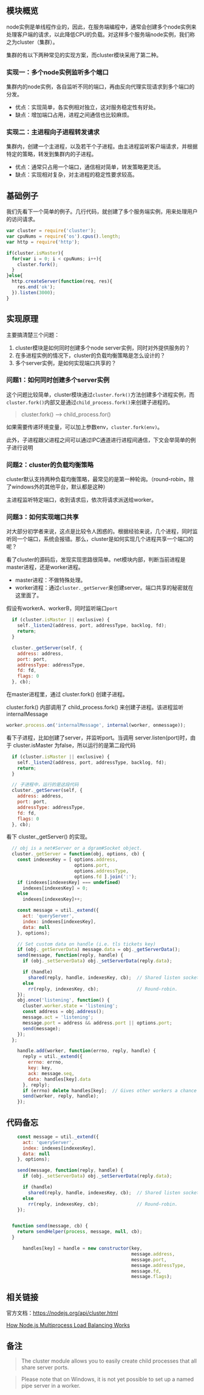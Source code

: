 ## 模块概览

node实例是单线程作业的，因此，在服务端编程中，通常会创建多个node实例来处理客户端的请求，以此降低CPU的负载。对这样多个服务端node实例，我们称之为cluster（集群）。

集群的有以下两种常见的实现方案，而cluster模块采用了第二种。

### 实现一：多个node实例监听多个端口

集群内的node实例，各自监听不同的端口，再由反向代理实现请求到多个端口的分发。

* 优点：实现简单，各实例相对独立，这对服务稳定性有好处。
* 缺点：增加端口占用，进程之间通信也比较麻烦。

### 实现二：主进程向子进程转发请求

集群内，创建一个主进程，以及若干个子进程。由主进程监听客户端请求，并根据特定的策略，转发到集群内的子进程。

* 优点：通常只占用一个端口，通信相对简单，转发策略更灵活。
* 缺点：实现相对复杂，对主进程的稳定性要求较高。

## 基础例子

我们先看下一个简单的例子。几行代码，就创建了多个服务端实例，用来处理用户的访问请求。

```js
var cluster = require('cluster');
var cpuNums = require('os').cpus().length;
var http = require('http');

if(cluster.isMaster){
  for(var i = 0; i < cpuNums; i++){
    cluster.fork();
  }
}else{
  http.createServer(function(req, res){
    res.end('ok');
  }).listen(3000);
}
```

## 实现原理

主要搞清楚三个问题：

1. cluster模块是如何同时创建多个node server实例，同时对外提供服务的？
2. 在多进程实例的情况下，cluster的负载均衡策略是怎么设计的？
3. 多个server实例，是如何实现端口共享的？


### 问题1：如何同时创建多个server实例

这个问题比较简单，cluster模块通过`cluster.fork()`方法创建多个进程实例，而`cluster.fork()`内部又是通过`child_process.fork()`来创建子进程的。

>cluster.fork() --> child_process.for()

如果需要传递环境变量，可以加上参数env，`cluster.fork(env)`。

此外，子进程跟父进程之间可以通过IPC通道进行进程间通信，下文会举简单的例子进行说明

### 问题2：cluster的负载均衡策略

cluster默认支持两种负载均衡策略，最常见的是第一种轮询。（round-robin，除了windows外的其他平台，默认都是这种）

主进程监听特定端口，收到请求后，依次将请求派送给worker。

### 问题3：如何实现端口共享

对大部分初学者来说，这点是比较令人困惑的。根据经验来说，几个进程，同时监听同一个端口，系统会报错。那么，cluster是如何实现几个进程共享一个端口的呢？

看了cluster的源码后，发现实现思路很简单。net模块内部，判断当前进程是master进程，还是worker进程。

* master进程：不做特殊处理。
* worker进程：通过`cluster._getServer`来创建server。端口共享的秘密就在这里面了。

假设有workerA、workerB，同时监听端口`port`

```js
  if (cluster.isMaster || exclusive) {
    self._listen2(address, port, addressType, backlog, fd);
    return;
  }

  cluster._getServer(self, {
    address: address,
    port: port,
    addressType: addressType,
    fd: fd,
    flags: 0
  }, cb);
```

在master进程里，通过 cluster.fork() 创建子进程。

cluster.fork() 内部调用了 child_process.fork() 来创建子进程。该进程监听 internalMessage

```js
worker.process.on('internalMessage', internal(worker, onmessage));
```

看下子进程，比如创建了server，并监听port。当调用 server.listen(port)时，由于 cluster.isMaster 为false，所以运行的是第二段代码

```js
  if (cluster.isMaster || exclusive) {
    self._listen2(address, port, addressType, backlog, fd);
    return;
  }

  // 子进程中，运行的是这段代码
  cluster._getServer(self, {
    address: address,
    port: port,
    addressType: addressType,
    fd: fd,
    flags: 0
  }, cb);
```

看下 cluster._getServer() 的实现。

```js
  // obj is a net#Server or a dgram#Socket object.
  cluster._getServer = function(obj, options, cb) {
    const indexesKey = [ options.address,
                         options.port,
                         options.addressType,
                         options.fd ].join(':');
    if (indexes[indexesKey] === undefined)
      indexes[indexesKey] = 0;
    else
      indexes[indexesKey]++;

    const message = util._extend({
      act: 'queryServer',
      index: indexes[indexesKey],
      data: null
    }, options);

    // Set custom data on handle (i.e. tls tickets key)
    if (obj._getServerData) message.data = obj._getServerData();
    send(message, function(reply, handle) {
      if (obj._setServerData) obj._setServerData(reply.data);

      if (handle)
        shared(reply, handle, indexesKey, cb);  // Shared listen socket.
      else
        rr(reply, indexesKey, cb);              // Round-robin.
    });
    obj.once('listening', function() {
      cluster.worker.state = 'listening';
      const address = obj.address();
      message.act = 'listening';
      message.port = address && address.port || options.port;
      send(message);
    });
  };
```


```js
    handle.add(worker, function(errno, reply, handle) {
      reply = util._extend({
        errno: errno,
        key: key,
        ack: message.seq,
        data: handles[key].data
      }, reply);
      if (errno) delete handles[key];  // Gives other workers a chance to retry.
      send(worker, reply, handle);
    });
```

## 代码备忘

```js
    const message = util._extend({
      act: 'queryServer',
      index: indexes[indexesKey],
      data: null
    }, options);
```


```js
    send(message, function(reply, handle) {
      if (obj._setServerData) obj._setServerData(reply.data);

      if (handle)
        shared(reply, handle, indexesKey, cb);  // Shared listen socket.
      else
        rr(reply, indexesKey, cb);              // Round-robin.
    });
```


```js

  function send(message, cb) {
    return sendHelper(process, message, null, cb);
  }
```

```js
      handles[key] = handle = new constructor(key,
                                              message.address,
                                              message.port,
                                              message.addressType,
                                              message.fd,
                                              message.flags);
```

## 相关链接

官方文档：https://nodejs.org/api/cluster.html

[How Node.js Multiprocess Load Balancing Works](http://onlinevillage.blogspot.com/2011/11/how-nodejs-multiprocess-load-balancing.html)


## 备注

>The cluster module allows you to easily create child processes that all share server ports.

>Please note that on Windows, it is not yet possible to set up a named pipe server in a worker.

